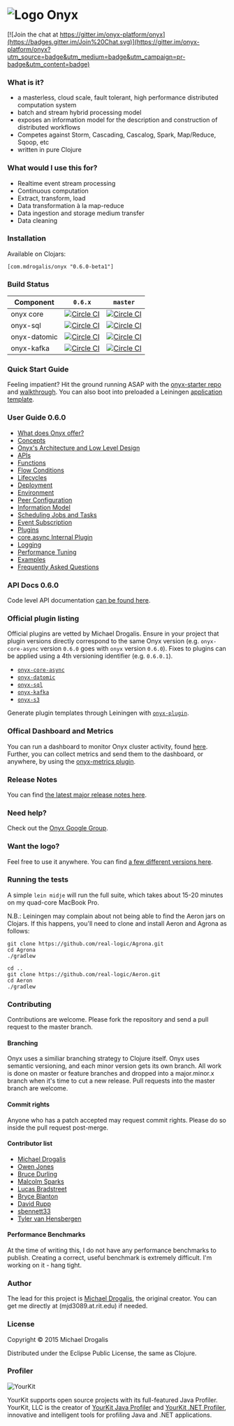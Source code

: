 # ![Logo](http://i.imgur.com/zdlOSZD.png?1) Onyx

[![Join the chat at https://gitter.im/onyx-platform/onyx](https://badges.gitter.im/Join%20Chat.svg)](https://gitter.im/onyx-platform/onyx?utm_source=badge&utm_medium=badge&utm_campaign=pr-badge&utm_content=badge)

### What is it?

- a masterless, cloud scale, fault tolerant, high performance distributed computation system
- batch and stream hybrid processing model
- exposes an information model for the description and construction of distributed workflows
- Competes against Storm, Cascading, Cascalog, Spark, Map/Reduce, Sqoop, etc
- written in pure Clojure

### What would I use this for?

- Realtime event stream processing
- Continuous computation 
- Extract, transform, load
- Data transformation à la map-reduce
- Data ingestion and storage medium transfer
- Data cleaning

### Installation

Available on Clojars:

```
[com.mdrogalis/onyx "0.6.0-beta1"]
```

### Build Status

Component | `0.6.x`| `master`
----------|--------|--------
onyx core | [![Circle CI](https://circleci.com/gh/onyx-platform/onyx/tree/0.6.x.svg?style=svg)](https://circleci.com/gh/onyx-platform/onyx/tree/0.6.x) | [![Circle CI](https://circleci.com/gh/onyx-platform/onyx/tree/master.svg?style=svg)](https://circleci.com/gh/onyx-platform/onyx/tree/master)
onyx-sql  | [![Circle CI](https://circleci.com/gh/onyx-platform/onyx-sql/tree/0.6.x.svg?style=svg)](https://circleci.com/gh/onyx-platform/onyx-sql/tree/0.6.x) | [![Circle CI](https://circleci.com/gh/onyx-platform/onyx-sql/tree/master.svg?style=svg)](https://circleci.com/gh/onyx-platform/onyx-sql/tree/master)
onyx-datomic  | [![Circle CI](https://circleci.com/gh/onyx-platform/onyx-datomic/tree/0.6.x.svg?style=svg)](https://circleci.com/gh/onyx-platform/onyx-datomic/tree/0.6.x) | [![Circle CI](https://circleci.com/gh/onyx-platform/onyx-datomic/tree/master.svg?style=svg)](https://circleci.com/gh/onyx-platform/onyx-datomic/tree/master)
onyx-kafka| [![Circle CI](https://circleci.com/gh/onyx-platform/onyx-kafka/tree/0.6.x.svg?style=svg)](https://circleci.com/gh/onyx-platform/onyx-kafka/tree/0.6.x) | [![Circle CI](https://circleci.com/gh/onyx-platform/onyx-kafka/tree/master.svg?style=svg)](https://circleci.com/gh/onyx-platform/onyx-kafka/tree/master)

### Quick Start Guide

Feeling impatient? Hit the ground running ASAP with the [onyx-starter repo](https://github.com/onyx-platform/onyx-starter) and [walkthrough](https://github.com/onyx-platform/onyx-starter/blob/0.6.x/WALKTHROUGH.md). You can also boot into preloaded a Leiningen [application template](https://github.com/onyx-platform/onyx-template).

### User Guide 0.6.0
- [What does Onyx offer?](doc/user-guide/what-does-it-offer.md)
- [Concepts](doc/user-guide/concepts.md)
- [Onyx's Architecture and Low Level Design](doc/user-guide/architecture-low-level-design.md)
- [APIs](doc/user-guide/apis.md)
- [Functions](doc/user-guide/functions.md)
- [Flow Conditions](doc/user-guide/flow-conditions.md)
- [Lifecycles](doc/user-guide/lifecycles.md)
- [Deployment](doc/user-guide/deployment.md)
- [Environment](doc/user-guide/environment.md)
- [Peer Configuration](doc/user-guide/peer-config.md)
- [Information Model](doc/user-guide/information-model.md)
- [Scheduling Jobs and Tasks](doc/user-guide/scheduling.md)
- [Event Subscription](doc/user-guide/subscription.md)
- [Plugins](doc/user-guide/plugins.md)
- [core.async Internal Plugin](doc/user-guide/core-async-plugin.md)
- [Logging](doc/user-guide/logging.md)
- [Performance Tuning](doc/user-guide/performance-tuning.md)
- [Examples](doc/user-guide/examples.md)
- [Frequently Asked Questions](doc/user-guide/faq.md)

### API Docs 0.6.0

Code level API documentation [can be found here](http://michaeldrogalis.github.io/onyx/).

### Official plugin listing

Official plugins are vetted by Michael Drogalis. Ensure in your project that plugin versions directly correspond to the same Onyx version (e.g. `onyx-core-async` version `0.6.0` goes with `onyx` version `0.6.0`). Fixes to plugins can be applied using a 4th versioning identifier (e.g. `0.6.0.1`).

- [`onyx-core-async`](doc/user-guide/core-async-plugin.md)
- [`onyx-datomic`](https://github.com/onyx-platform/onyx-datomic)
- [`onyx-sql`](https://github.com/onyx-platform/onyx-sql)
- [`onyx-kafka`](https://github.com/onyx-platform/onyx-kafka)
- [`onyx-s3`](https://github.com/onyx-platform/onyx-s3)

Generate plugin templates through Leiningen with [`onyx-plugin`](https://github.com/onyx-platform/onyx-plugin).

### Offical Dashboard and Metrics

You can run a dashboard to monitor Onyx cluster activity, found [here](https://github.com/lbradstreet/onyx-dashboard). Further, you can collect metrics and send them to the dashboard, or anywhere, by using the [onyx-metrics plugin](https://github.com/onyx-platform/onyx-metrics).

### Release Notes

You can find [the latest major release notes here](doc/release-notes/0.6.0.md).

### Need help?

Check out the [Onyx Google Group](https://groups.google.com/forum/#!forum/onyx-user).

### Want the logo?

Feel free to use it anywhere. You can find [a few different versions here](https://github.com/onyx-platform/onyx/tree/0.6.x/resources/logo).

### Running the tests

A simple `lein midje` will run the full suite, which takes about 15-20 minutes on my quad-core MacBook Pro.

N.B.: Leiningen may complain about not being able to find the Aeron jars on Clojars. If this happens, you'll need to clone and install Aeron and Agrona as follows:

```
git clone https://github.com/real-logic/Agrona.git
cd Agrona
./gradlew

cd ..
git clone https://github.com/real-logic/Aeron.git
cd Aeron
./gradlew
```

### Contributing

Contributions are welcome. Please fork the repository and send a pull request to the master branch.

#### Branching

Onyx uses a similiar branching strategy to Clojure itself. Onyx uses semantic versioning, and each minor version gets its own branch. All work is done on master or feature branches and dropped into a major.minor.x branch when it's time to cut a new release. Pull requests into the master branch are welcome.

#### Commit rights

Anyone who has a patch accepted may request commit rights. Please do so inside the pull request post-merge.

#### Contributor list

- [Michael Drogalis](https://github.com/MichaelDrogalis)
- [Owen Jones](https://github.com/owengalenjones)
- [Bruce Durling](https://github.com/otfrom)
- [Malcolm Sparks](https://github.com/malcolmsparks)
- [Lucas Bradstreet](https://github.com/lbradstreet)
- [Bryce Blanton](https://github.com/bblanton)
- [David Rupp](https://github.com/davidrupp)
- [sbennett33](https://github.com/sbennett33)
- [Tyler van Hensbergen](https://github.com/tvanhens)

#### Performance Benchmarks

At the time of writing this, I do not have any performance benchmarks to publish. Creating a correct, useful benchmark is extremely difficult. I'm working on it - hang tight.

### Author

The lead for this project is [Michael Drogalis](https://twitter.com/MichaelDrogalis), the original creator. You can get me directly at (mjd3089.at.rit.edu) if needed.

### License

Copyright © 2015 Michael Drogalis

Distributed under the Eclipse Public License, the same as Clojure.

### Profiler

![YourKit](https://raw.githubusercontent.com/onyx-platform/onyx/master/resources/logo/yourkit.png)

YourKit supports open source projects with its full-featured Java Profiler.
YourKit, LLC is the creator of <a href="https://www.yourkit.com/java/profiler/index.jsp">YourKit Java Profiler</a>
and <a href="https://www.yourkit.com/.net/profiler/index.jsp">YourKit .NET Profiler</a>,
innovative and intelligent tools for profiling Java and .NET applications.
